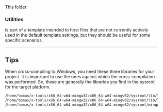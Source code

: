 This folder

### Utilities

is part of a template intended to host files that are not currently actively used in the default template settings, but they should be useful for some specific scenarios.

---

## Tips

When cross-compiling to Windows, you need these three libraries for your project. It is important to use the ones against which the cross-compilation was performed. So, these are generally the libraries you find in the sysroot for the target platform.

```bash
/home/tomas/x-tools/x86_64-w64-mingw32/x86_64-w64-mingw32/sysroot/lib/libgcc_s_seh-1.dll
/home/tomas/x-tools/x86_64-w64-mingw32/x86_64-w64-mingw32/sysroot/lib/libstdc++-6.dll
/home/tomas/x-tools/x86_64-w64-mingw32/x86_64-w64-mingw32/sysroot/mingw/bin/libwinpthread-1.dll
```